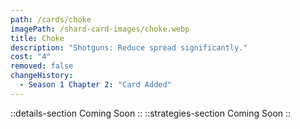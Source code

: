 ```yaml
---
path: /cards/choke
imagePath: /shard-card-images/choke.webp
title: Choke
description: "Shotguns: Reduce spread significantly."
cost: "4"
removed: false
changeHistory:
  - Season 1 Chapter 2: "Card Added"
---
```

::details-section
Coming Soon
::
::strategies-section
Coming Soon
::